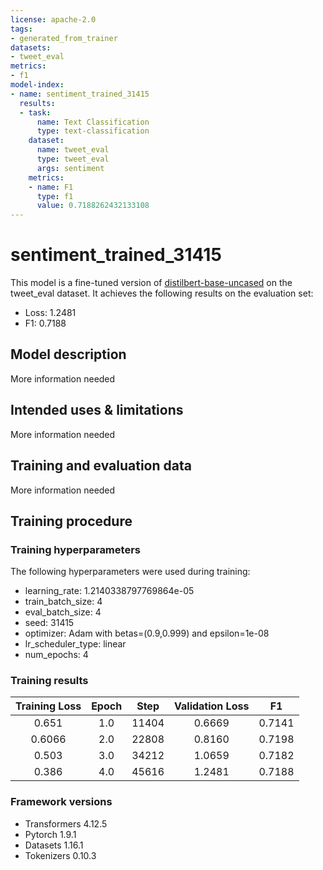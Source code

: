 ```yaml
---
license: apache-2.0
tags:
- generated_from_trainer
datasets:
- tweet_eval
metrics:
- f1
model-index:
- name: sentiment_trained_31415
  results:
  - task:
      name: Text Classification
      type: text-classification
    dataset:
      name: tweet_eval
      type: tweet_eval
      args: sentiment
    metrics:
    - name: F1
      type: f1
      value: 0.7188262432133108
---
```


<!-- This model card has been generated automatically according to the information the Trainer had access to. You
should probably proofread and complete it, then remove this comment. -->

# sentiment_trained_31415

This model is a fine-tuned version of [distilbert-base-uncased](https://huggingface.co/distilbert-base-uncased) on the tweet_eval dataset.
It achieves the following results on the evaluation set:
- Loss: 1.2481
- F1: 0.7188

## Model description

More information needed

## Intended uses & limitations

More information needed

## Training and evaluation data

More information needed

## Training procedure

### Training hyperparameters

The following hyperparameters were used during training:
- learning_rate: 1.2140338797769864e-05
- train_batch_size: 4
- eval_batch_size: 4
- seed: 31415
- optimizer: Adam with betas=(0.9,0.999) and epsilon=1e-08
- lr_scheduler_type: linear
- num_epochs: 4

### Training results

| Training Loss | Epoch | Step  | Validation Loss | F1     |
|:-------------:|:-----:|:-----:|:---------------:|:------:|
| 0.651         | 1.0   | 11404 | 0.6669          | 0.7141 |
| 0.6066        | 2.0   | 22808 | 0.8160          | 0.7198 |
| 0.503         | 3.0   | 34212 | 1.0659          | 0.7182 |
| 0.386         | 4.0   | 45616 | 1.2481          | 0.7188 |


### Framework versions

- Transformers 4.12.5
- Pytorch 1.9.1
- Datasets 1.16.1
- Tokenizers 0.10.3
